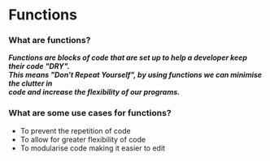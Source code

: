 # Functions
### What are functions?  
  ***Functions are blocks of code that are set up to help a developer keep their code "DRY".***  
  ***This means "Don't Repeat Yourself", by using functions we can minimise the clutter in***  
  ***code and increase the flexibility of our programs.***
### What are some use cases for functions?  
* To prevent the repetition of code  
* To allow for greater flexibility of code  
* To modularise code making it easier to edit  